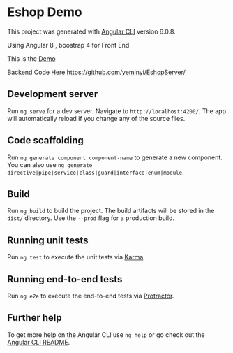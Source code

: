 # Eshop Demo

This project was generated with [Angular CLI](https://github.com/angular/angular-cli) version 6.0.8.

Using Angular 8 , boostrap 4 for Front End

This is the [Demo](https://eshopserver.glitch.me/)

Backend Code [Here](https://github.com/yeminyi/EshopServer/)  <https://github.com/yeminyi/EshopServer/>


## Development server

Run `ng serve` for a dev server. Navigate to `http://localhost:4200/`. The app will automatically reload if you change any of the source files.

## Code scaffolding

Run `ng generate component component-name` to generate a new component. You can also use `ng generate directive|pipe|service|class|guard|interface|enum|module`.

## Build

Run `ng build` to build the project. The build artifacts will be stored in the `dist/` directory. Use the `--prod` flag for a production build.

## Running unit tests

Run `ng test` to execute the unit tests via [Karma](https://karma-runner.github.io).

## Running end-to-end tests

Run `ng e2e` to execute the end-to-end tests via [Protractor](http://www.protractortest.org/).

## Further help

To get more help on the Angular CLI use `ng help` or go check out the [Angular CLI README](https://github.com/angular/angular-cli/blob/master/README.md).
